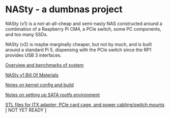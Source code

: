 # NASty - a dumbnas project

NASty (v1) is a not-at-all-cheap and semi-nasty NAS constructed around a combination of a Raspberry Pi CM4, a PCIe switch, some PC components, and too many SSDs.

NASty (v2) is maybe marginally cheaper, but not by much, and is built around a standard Pi 5, dispensing with the PCIe switch since the RP1 provides USB 3 interfaces.



[Overview and benchmarks of system](NASty-SSD-benchmarks.md)

[NASty v1 Bill Of Materials](NASty-bill-of-materials.csv)

[Notes on kernel config and build](build-kernel-pi4-nas.md)

[Notes on setting up SATA rootfs environment](NASty-setup.md)

[STL files for ITX adapter, PCIe card cage, and power cabling/switch mounts]() [ NOT YET READY ]
